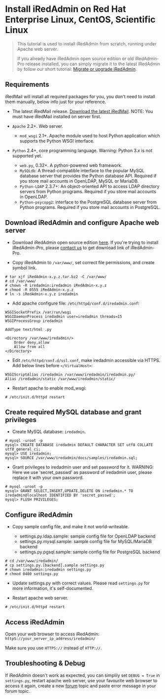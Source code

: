 # Install iRedAdmin on Red Hat Enterprise Linux, CentOS, Scientific Linux

> This tutorial is used to install iRedAdmin from scratch, running under Apache
> web server.
>
> If you already have iRedAdmin open source edition or old iRedAdmin-Pro release
> installed, you can simply migrate it to the latest iRedAdmin by follow our short
> tutorial: [Migrate or upgrade iRedAdmin](./migrate.or.upgrade.iredadmin.html).

## Requirements

iRedMail will install all required packages for you, you don't need to
install them manually, below info just for your reference.

* The latest iRedMail release. [Download the latest iRedMail](../download.html).
  NOTE: You must have iRedMail installed on server first.

* `Apache` 2.2+. Web server.

    * `mod_wsgi` 2.1+. Apache module used to host Python application which supports the Python WSGI interface.

* `Python` 2.4+, core programming language. Warning: Python 3.x is not supported yet.

    * `web.py`, 0.32+. A python-powered web framework.
    * `MySQLdb`: A thread-compatible interface to the popular MySQL database server that provides the Python database API. Required if you store mail accounts in OpenLDAP, MySQL or MariaDB.
    * `Python-LDAP` 2.3.7+: An object-oriented API to access LDAP directory servers from Python programs. Required if you store mail accounts in OpenLDAP.
    * `Python-psycopg2`: interface to the PostgreSQL database server from Python programs. Required if you store mail accounts in PostgreSQL.

## Download iRedAdmin and configure Apache web server

* Download iRedAdmin open source edition [here](http://www.iredmail.org/yum/misc/).
  If you're trying to install iRedAdmin-Pro, please [contact us](../contact.html)
  to get download link of iRedAdmin-Pro.

* Copy iRedAdmin to `/var/www/`, set correct file permissions, and create symbol link.

```
# tar xjf iRedAdmin-x.y.z.tar.bz2 -C /var/www/
# cd /var/www/
# chown -R iredadmin:iredadmin iRedAdmin-x.y.z
# chmod -R 0555 iRedAdmin-x.y.z
# ln -s iRedAdmin-x.y.z iredadmin
```

* Add apache configure file: `/etc/httpd/conf.d/iredadmin.conf`:

```
WSGISocketPrefix /var/run/wsgi
WSGIDaemonProcess iredadmin user=iredadmin threads=15
WSGIProcessGroup iredadmin

AddType text/html .py

<Directory /var/www/iredadmin/>
    Order deny,allow
    Allow from all
</Directory>
```

* Edit `/etc/httpd/conf.d/ssl.conf`, make iredadmin accessible via HTTPS.
  Add below lines before `</VirtualHost>`:

```
WSGIScriptAlias /iredadmin /var/www/iredadmin/iredadmin.py/
Alias /iredadmin/static /var/www/iredadmin/static/
```

* Restart apache to enable mod_wsgi:

```
# /etc/init.d/httpd restart
```

## Create required MySQL database and grant privileges

* Create MySQL database: `iredadmin`.

```
# mysql -uroot -p
mysql> CREATE DATABASE iredadmin DEFAULT CHARACTER SET utf8 COLLATE utf8_general_ci;
mysql> USE iredadmin;
mysql> SOURCE /var/www/iredadmin/docs/samples/iredadmin.sql;
```

* Grant privileges to iredadmin user and set password for it. WARNING: Here we
  use 'secret_passwd' as password of iredadmin user, please replace it with
  your own password.

```
# mysql -uroot -p
mysql> GRANT SELECT,INSERT,UPDATE,DELETE ON iredadmin.* TO iredadmin@localhost IDENTIFIED BY 'secret_passwd';
mysql> FLUSH PRIVILEGES;
```

## Configure iRedAdmin

* Copy sample config file, and make it not world-writeable.

    * settings.py.ldap.sample: sample config file for OpenLDAP backend
    * settings.py.mysql.sample: sample config file for MySQL/MariaDB backend
    * settings.py.pgsql.sample: sample config file for PostgreSQL backend

```
# cd /var/www/iredadmin/
# cp settings.py.[backend].sample settings.py
# chown iredadmin:iredadmin settings.py
# chmod 0400 settings.py
```

* Update settings.py with correct values. Please read `settings.py` for more
  information, it's self-documented.

* Restart apache web server.

```
# /etc/init.d/httpd restart
```

## Access iRedAdmin

Open your web browser to access iRedAdmin: `httpS://your_server_ip_address/iredadmin/`

Make sure you use `HTTPS://` instead of `HTTP://`.

## Troubleshooting & Debug

If iRedAdmin doesn't work as expected, you can simplily set `DEBUG = True` in
`settings.py`, restart apache web server, use your favourite web browser to
access it again, create a new [forum](http://www.iredmail.org/forum/) topic and
paste error message in your forum topic.
